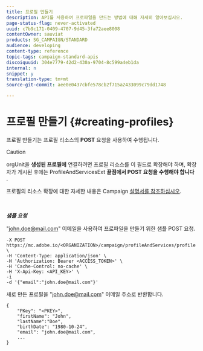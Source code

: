 ```yaml
---
title: 프로필 만들기
description: API를 사용하여 프로파일을 만드는 방법에 대해 자세히 알아보십시오.
page-status-flag: never-activated
uuid: c7b9c171-0409-4707-9d45-3fa72aee8008
contentOwner: sauviat
products: SG_CAMPAIGN/STANDARD
audience: developing
content-type: reference
topic-tags: campaign-standard-apis
discoiquuid: 304e7779-42d2-430a-9704-8c599a4eb1da
internal: n
snippet: y
translation-type: tm+mt
source-git-commit: aee0e0437cbfe578cb2f715a2433099c79dd1748

---
```



# 프로필 만들기 {#creating-profiles}

프로필 만들기는 프로필 리소스의 **POST** 요청을 사용하여 수행됩니다.

>[!CAUTION]
>
>orgUnit을 <b>생성된 프로필에</b> 연결하려면 프로필 리소스를 이 필드로 확장해야 하며, 확장자가 게시된 후에는 ProfileAndServicesExt <b>끝점에서 POST 요청을 수행해야 합니다</b> .
>
>프로필의 리소스 확장에 대한 자세한 내용은 Campaign <a href="https://helpx.adobe.com/campaign/standard/administration/using/organizational-units.html#partitioning-profiles">설명서를 참조하십시오</a>.

<br/>

***샘플 요청***

"john.doe@mail.com" 이메일을 사용하여 프로파일을 만들기 위한 샘플 POST 요청.

```
-X POST https://mc.adobe.io/<ORGANIZATION>/campaign/profileAndServices/profile \
-H 'Content-Type: application/json' \
-H 'Authorization: Bearer <ACCESS_TOKEN>' \
-H 'Cache-Control: no-cache' \
-H 'X-Api-Key: <API_KEY>' \
-i
-d '{"email":"john.doe@mail.com"}'
```

새로 만든 프로필을 "john.doe@mail.com" 이메일 주소로 반환합니다.

```
{
    "PKey": "<PKEY>",
    "firstName": "John",
    "lastName":"Doe",
    "birthDate": "1980-10-24",
    "email": "john.doe@mail.com",
    ...
}
```
